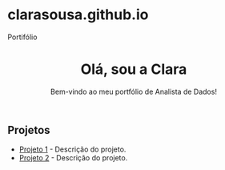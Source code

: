 # clarasousa.github.io
Portifólio

<!DOCTYPE html>
<html lang="pt-br">
<head>
    <meta charset="UTF-8">
    <meta name="viewport" content="width=device-width, initial-scale=1.0">
    <title>Meu Portfólio</title>
    <link rel="stylesheet" href="styles.css">
</head>
<body>
    <header>
        <h1>Olá, sou a Clara</h1>
        <p>Bem-vindo ao meu portfólio de Analista de Dados!</p>
    </header>
    <section>
        <h2>Projetos</h2>
        <ul>
            <li><a href="https://github.com/SeuUsuario/Projeto1">Projeto 1</a> - Descrição do projeto.</li>
            <li><a href="https://github.com/SeuUsuario/Projeto2">Projeto 2</a> - Descrição do projeto.</li>
        </ul>
    </section>
</body>
</html>

